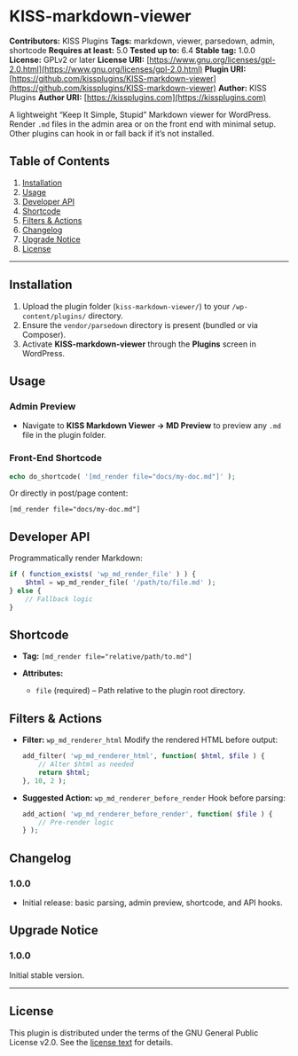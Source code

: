 # KISS-markdown-viewer

**Contributors:** KISS Plugins
**Tags:** markdown, viewer, parsedown, admin, shortcode
**Requires at least:** 5.0
**Tested up to:** 6.4
**Stable tag:** 1.0.0
**License:** GPLv2 or later
**License URI:** [https://www.gnu.org/licenses/gpl-2.0.html](https://www.gnu.org/licenses/gpl-2.0.html)
**Plugin URI:** [https://github.com/kissplugins/KISS-markdown-viewer](https://github.com/kissplugins/KISS-markdown-viewer)
**Author:** KISS Plugins
**Author URI:** [https://kissplugins.com](https://kissplugins.com)

A lightweight “Keep It Simple, Stupid” Markdown viewer for WordPress. Render `.md` files in the admin area or on the front end with minimal setup. Other plugins can hook in or fall back if it’s not installed.

## Table of Contents

1. [Installation](#installation)
2. [Usage](#usage)
3. [Developer API](#developer-api)
4. [Shortcode](#shortcode)
5. [Filters & Actions](#filters--actions)
6. [Changelog](#changelog)
7. [Upgrade Notice](#upgrade-notice)
8. [License](#license)

---

## Installation

1. Upload the plugin folder (`kiss-markdown-viewer/`) to your `/wp-content/plugins/` directory.
2. Ensure the `vendor/parsedown` directory is present (bundled or via Composer).
3. Activate **KISS-markdown-viewer** through the **Plugins** screen in WordPress.

## Usage

### Admin Preview

* Navigate to **KISS Markdown Viewer → MD Preview** to preview any `.md` file in the plugin folder.

### Front-End Shortcode

```php
echo do_shortcode( '[md_render file="docs/my-doc.md"]' );
```

Or directly in post/page content:

```
[md_render file="docs/my-doc.md"]
```

## Developer API

Programmatically render Markdown:

```php
if ( function_exists( 'wp_md_render_file' ) ) {
    $html = wp_md_render_file( '/path/to/file.md' );
} else {
    // Fallback logic
}
```

## Shortcode

* **Tag:** `[md_render file="relative/path/to.md"]`
* **Attributes:**

  * `file` (required) – Path relative to the plugin root directory.

## Filters & Actions

* **Filter:** `wp_md_renderer_html`
  Modify the rendered HTML before output:

  ```php
  add_filter( 'wp_md_renderer_html', function( $html, $file ) {
      // Alter $html as needed
      return $html;
  }, 10, 2 );
  ```

* **Suggested Action:** `wp_md_renderer_before_render`
  Hook before parsing:

  ```php
  add_action( 'wp_md_renderer_before_render', function( $file ) {
      // Pre-render logic
  } );
  ```

## Changelog

### 1.0.0

* Initial release: basic parsing, admin preview, shortcode, and API hooks.

## Upgrade Notice

### 1.0.0

Initial stable version.

---

## License

This plugin is distributed under the terms of the GNU General Public License v2.0.
See the [license text](https://www.gnu.org/licenses/gpl-2.0.html) for details.
